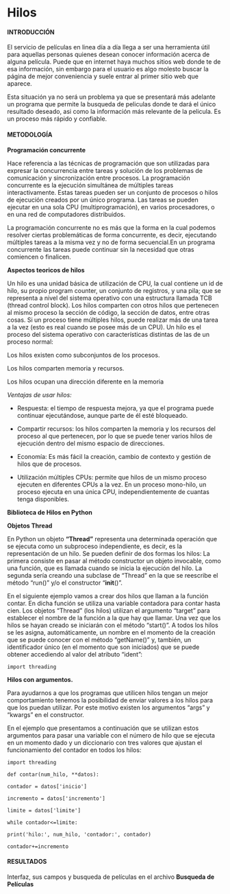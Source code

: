 # Hilos
#### INTRODUCCIÓN
El servicio de películas en linea día a día llega a ser una herramienta útil para aquellas personas quienes desean conocer información acerca de alguna película. Puede que en internet haya muchos sitios web donde te de esa información, sin embargo para el usuario es algo molesto buscar la página de mejor conveniencia y suele entrar al primer sitio web que aparece.

Esta situación ya no será un problema ya que se presentará más adelante un programa que permite la busqueda de peliculas donde te dará el único resultado deseado, asi como la información más relevante de la pelicula. Es un proceso más rápido y confiable.
#### METODOLOGÍA
**Programación concurrente**

Hace referencia a las técnicas de programación que son utilizadas para expresar la concurrencia entre tareas y solución de los problemas de comunicación y sincronización entre procesos. La programación concurrente es la ejecución simultánea de múltiples tareas interactivamente. Estas tareas pueden ser un conjunto de procesos o hilos de ejecución creados por un único programa. Las tareas se pueden ejecutar en una sola CPU (multiprogramación), en varios procesadores, o en una red de computadores distribuidos.

La programación concurrente no es más que la forma en la cual podemos resolver ciertas problemáticas de forma concurrente, es decir, ejecutando múltiples tareas a la misma vez y no de forma secuencial.En un programa concurrente las tareas puede continuar sin la necesidad que otras comiencen o finalicen.

 **Aspectos teoricos de hilos**

Un hilo es una unidad básica de utilización de CPU, la cual contiene un id de hilo, su
propio program counter, un conjunto de registros, y una pila; que se representa a nivel
del sistema operativo con una estructura llamada TCB (thread control block).
Los hilos comparten con otros hilos que pertenecen al mismo proceso la sección de
código, la sección de datos, entre otras cosas. Si un proceso tiene múltiples hilos, puede
realizar más de una tarea a la vez (esto es real cuando se posee más de un CPU).
Un hilo es el proceso del sistema operativo con características distintas de las de un proceso normal:

Los hilos existen como subconjuntos de los procesos.

Los hilos comparten memoria y recursos.

Los hilos ocupan una dirección diferente en la memoria

*Ventajas de usar hilos:*

-  Respuesta: el tiempo de respuesta mejora, ya que el programa puede continuar ejecutándose, aunque parte de él esté bloqueado.

-  Compartir recursos: los hilos comparten la memoria y los recursos del proceso al que pertenecen, por lo que se puede tener varios hilos de ejecución dentro del mismo espacio de direcciones.

-  Economía: Es más fácil la creación, cambio de contexto y gestión de hilos que de procesos.

-  Utilización múltiples CPUs: permite que hilos de un mismo proceso ejecuten en diferentes CPUs a la vez. En un proceso mono-hilo, un proceso ejecuta en una única CPU, independientemente de cuantas tenga disponibles.

**Biblioteca de Hilos en Python**

**Objetos Thread**

En Python un objeto **“Thread”** representa una determinada operación que se ejecuta como un subproceso independiente, es decir, es la representación de un hilo. Se pueden definir de dos formas los hilos:
La primera consiste en pasar al método constructor un objeto invocable, como una función, que es llamada cuando se inicia la ejecución del hilo.
La segunda sería creando una subclase de “Thread” en la que se reescribe el método “run()” y/o el constructor “__init__()”.

En el siguiente ejemplo vamos a crear dos hilos que llaman a la función contar. En dicha función se utiliza una variable contadora para contar hasta cien. Los objetos “Thread” (los hilos) utilizan el argumento “target” para establecer el nombre de la función a la que hay que llamar. Una vez que los hilos se hayan creado se iniciarán con el método “start()”. A todos los hilos se les asigna, automáticamente, un nombre en el momento de la creación que se puede conocer con el método “getName()” y, también, un identificador único (en el momento que son iniciados) que se puede obtener accediendo al valor del atributo “ident”:

	import threading

**Hilos con argumentos.**

Para ayudarnos a que los programas que utilicen hilos tengan un mejor comportamiento tenemos la posibilidad de enviar valores a los hilos para que los puedan utilizar. Por este motivo existen los argumentos “args” y “kwargs” en el constructor.

En el ejemplo que presentamos a continuación que se utilizan estos argumentos para pasar una variable con el número de hilo que se ejecuta en un momento dado y un diccionario con tres valores que ajustan el funcionamiento del contador en todos los hilos:

	import threading
	
	def contar(num_hilo, **datos):
	
	contador = datos['inicio']
	
	incremento = datos['incremento']
	
	limite = datos['limite']
	
	while contador<=limite:
	
	print('hilo:', num_hilo, 'contador:', contador)
	
	contador+=incremento


#### RESULTADOS
Interfaz, sus campos y busqueda de películas en el archivo **Busqueda de Películas**
